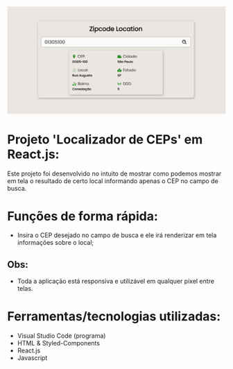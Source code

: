 <img src="https://github.com/victorgenari/zipcode-location/blob/main/src/assets/images/project.jpg?raw=true">

# Projeto 'Localizador de CEPs' em React.js:

Este projeto foi desenvolvido no intuito de mostrar como podemos mostrar em tela o resultado de certo local informando apenas o CEP no campo de busca.

# Funções de forma rápida:

* Insira o CEP desejado no campo de busca e ele irá renderizar em tela informações sobre o local;

## Obs:
* Toda a aplicação está responsiva e utilizável em qualquer pixel entre telas.

# Ferramentas/tecnologias utilizadas:

* Visual Studio Code (programa)
* HTML & Styled-Components
* React.js
* Javascript
